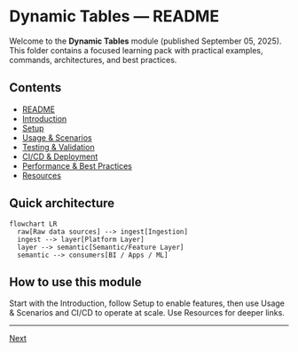 # Dynamic Tables — README

Welcome to the **Dynamic Tables** module (published September 05, 2025). This folder contains a focused learning pack with practical examples, commands, architectures, and best practices.

## Contents

- [README](./1-README.md)
- [Introduction](./2-intro.md)
- [Setup](./3-setup.md)
- [Usage & Scenarios](./4-usage-and-scenarios.md)
- [Testing & Validation](./5-testing-and-validation.md)
- [CI/CD & Deployment](./6-ci-cd-and-deployment.md)
- [Performance & Best Practices](./7-performance-and-best-practices.md)
- [Resources](./8-resources.md)

## Quick architecture

```mermaid
flowchart LR
  raw[Raw data sources] --> ingest[Ingestion]
  ingest --> layer[Platform Layer]
  layer --> semantic[Semantic/Feature Layer]
  semantic --> consumers[BI / Apps / ML]
```

## How to use this module

Start with the Introduction, follow Setup to enable features, then use Usage & Scenarios and CI/CD to operate at scale. Use Resources for deeper links.


---

[Next](./2-intro.md)
